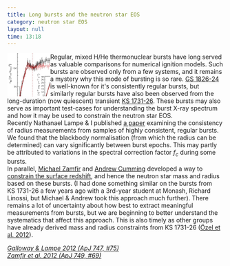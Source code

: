 ```yaml
---
title: Long bursts and the neutron star EOS
category: neutron star EOS
layout: null
time: 13:18
---
```

<!-- converted from blosxom format post by dkg 22.1.2022 -->
  <!---- Begin .post ---->
<img src="images/longbursts12.jpg" width="100" height="100" align="left">
Regular, mixed H/He thermonuclear bursts have long served as valuable comparisons for
numerical ignition models. Such bursts are observed only from a few systems,
and it remains a mystery why this mode of bursting is so rare. 
<a href="http://simbad.u-strasbg.fr/simbad/sim-id?Ident=ginga+1826-24&NbIdent=1&Radius=2&Radius.unit=arcmin&submit=submit+id">GS&nbsp;1826-24</a>
is well-known for it's consistently regular bursts, but similarly regular
bursts have also been observed from the long-duration (now quiescent) transient
<a href="http://simbad.u-strasbg.fr/simbad/sim-id?Ident=ks+1731-260&NbIdent=1&Radius=2&Radius.unit=arcmin&submit=submit+id">KS&nbsp;1731-26</a>. These bursts may also serve as important test-cases for
understanding the burst X-ray spectrum and how it may be used to constrain the
neutron star EOS.<br>
Recently Nathanael Lampe & I published 
<a href="http://adsabs.harvard.edu/abs/2012ApJ...747...75G">a paper</a> examining the consistency of radius measurements
from samples of highly consistent, regular bursts. We found that the blackbody
normalisation (from which the radius can be determined) can vary significantly
between burst epochs. This may partly be attributed to variations in the
spectral correction factor <em>f<sub>c</sub></em> during some bursts.<br>
In parallel, 
<a href="http://www.physics.mcgill.ca/~mzamfir">Michael Zamfir</a> and 
<a href="http://www.physics.mcgill.ca/~cumming">Andrew Cumming</a> developed
a way to 
<a href="http://adsabs.harvard.edu/abs/2012ApJ...749...69Z">constrain the surface redshift</a>, and hence the neutron star mass and
radius based on these bursts. (I had done something similar on the bursts from
KS&nbsp;1731-26 a few years ago with a 3rd-year student at Monash, Richard Linossi, but
Michael & Andrew took this approach much further). There remains a lot of 
uncertainty about how best to extract meaningful measurements from bursts, but
we are beginning to better understand the systematics that affect this
approach. This is also timely as other groups have already derived mass and
radius constraints from KS&nbsp;1731-26 
(<a href="http://adsabs.harvard.edu/abs/2012ApJ...748....5O">&Ouml;zel et al.
2012</a>).
<p>
<em><a href="http://adsabs.harvard.edu/abs/2012ApJ...747...75G">Galloway & Lampe 2012 (ApJ 747, #75)</a><br>
<a href="http://adsabs.harvard.edu/abs/2012ApJ...749...69Z">Zamfir et al. 2012 (ApJ 749, #69)</a>
</em>
